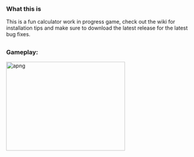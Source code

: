 ### What this is
This is a fun calculator work in progress game, check out the wiki for installation tips and make sure to download the latest release for the latest bug fixes.
## 
### Gameplay:
<img width="320" height="240" alt="apng" src="https://github.com/user-attachments/assets/11c0d24d-3006-440f-9097-bb6da1691b40" />
